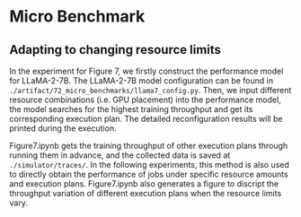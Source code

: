 # Micro Benchmark
## Adapting to changing resource limits
In the experiment for Figure 7, we firstly construct the performance model for  LLaMA-2-7B. The LLaMA-2-7B model configuration can be found in `./artifact/72_micro_benchmarks/llama7_config.py`. Then, we input different resource combinations (i.e. GPU placement) into the performance model, the model searches for the highest training throughput and get its corresponding execution plan. The detailed reconfiguration results will be printed during the execution.

Figure7.ipynb gets the training throughput of other execution plans through running them in advance, and the collected data is saved at `./simulator/traces/`. In the following experiments, this method is also used to directly obtain the performance of jobs under specific resource amounts and execution plans. Figure7.ipynb also generates a figure to discript the throughput variation of different execution plans when the resource limits vary.